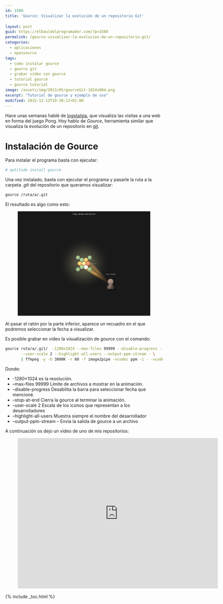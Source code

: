 ```yaml
---
id: 1580
title: 'Gource: Visualizar la evolución de un repositorio Git'

layout: post
guid: https://elbauldelprogramador.com/?p=1580
permalink: /gource-visualizar-la-evolucion-de-un-repositorio-git/
categories:
  - aplicaciones
  - opensource
tags:
  - como instalar gource
  - gource git
  - grabar video con gource
  - tutorial gource
  - gource tutorial
image: /assets/img/2013/05/gourceGit-1024x804.png
excerpt: "Tutorial de gource y ejemplo de uso"
modified: 2015-12-13T19:30:12+01:00
---
```

Hace unas semanas hablé de [logstalgia][1], que visualiza las visitas a una web en forma del juego Pong. Hoy hablo de *Gource*, herramienta similar que visualiza la evolución de un repositorio en [git][2].  

<!--ad-->

# Instalación de Gource

Para instalar el programa basta con ejecutar:

```bash
# aptitude install gource

```

Una vez instalado, basta con ejecutar el programa y pasarle la ruta a la carpeta *.git* del repositorio que queramos visualizar:

```bash
gource /ruta/a/.git

```

El resultado es algo como esto:

<figure>
  <a href="/assets/img/2013/05/gourceGit-1024x804.png"><img src="/assets/img/2013/05/gourceGit-1024x804.png" title="{{ page.title }}" alt="{{ page.title }}" /></a>
</figure>

Al pasar el ratón por la parte inferior, aparece un recuadro en el que podremos seleccionar la fecha a visualizar.

Es posible grabar en vídeo la visualización de *gource* con el comando:

```bash
gource ruta/a/.git/  -1280x1024 --max-files 99999 --disable-progress --stop-at-end \
       --user-scale 2 --highlight-all-users --output-ppm-stream - \
       | ffmpeg -y -b 3000K -r 60 -f image2pipe -vcodec ppm -i - -vcodec libx264 gource.mp4

```

Donde:

  * -1280&#215;1024 es la resolución.
  * &ndash;max-files 99999 Límite de archivos a mostrar en la animación.
  * &ndash;disable-progress Desabilita la barra para seleccionar fecha que mencioné.
  * &ndash;stop-at-end Cierra la gource al terminar la animación.
  * &ndash;user-scale 2 Escala de los iconos que representan a los desarrolladores
  * &ndash;highlight-all-users Muestra siempre el nombre del desarrollador
  * &ndash;output-ppm-stream &ndash; Envia la salida de gource a un archivo

A continuación os dejo un vídeo de uno de mis repositorios:

<figure>
  <iframe width="640" height="480" src="https://www.youtube-nocookie.com/embed/aSJ8lHXpW58" frameborder="0" allowfullscreen></iframe>
</figure>

 [1]: https://elbauldelprogramador.com/visualiza-las-visitas-a-tu-web-al-estilo-pong-con-logstalgia/ "Visualiza las visitas a tu web al estilo Pong con Logstalgia"
 [2]: https://elbauldelprogramador.com/mini-tutorial-y-chuleta-de-comandos-git/ "Git: Mini Tutorial y chuleta de comandos"
 [3]: /assets/img/2013/05/gourceGit.png

{% include _toc.html %}
